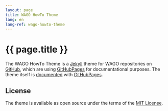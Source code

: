 ```yaml
---
layout: page
title: WAGO HowTo Theme
lang: en
lang-ref: wago-howto-theme
---
```


# {{ page.title }}

The WAGO HowTo Theme is a [Jekyll] theme for WAGO repositories on [GitHub], which are using [GitHubPages] for documentational purposes. The theme itself is [documented](https://andrebell.github.io/wago-howto-theme) with [GitHubPages].

## License

The theme is available as open source under the terms of the [MIT License].

[Jekyll]: https://jekyllrb.com/ "Jekyll"
[GitHub]: https://www.github.com/ "GitHub"
[GitHubPages]: https://help.github.com/en/articles/what-is-github-pages "GitHub Pages"
[MIT License]: https://opensource.org/licenses/MIT "MIT Lizenz"
